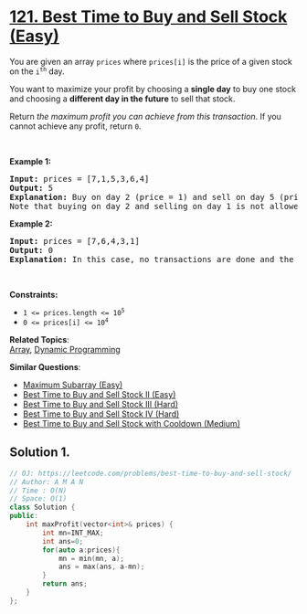 # [121. Best Time to Buy and Sell Stock (Easy)](https://leetcode.com/problems/best-time-to-buy-and-sell-stock/)

<p>You are given an array <code>prices</code> where <code>prices[i]</code> is the price of a given stock on the <code>i<sup>th</sup></code> day.</p>

<p>You want to maximize your profit by choosing a <strong>single day</strong> to buy one stock and choosing a <strong>different day in the future</strong> to sell that stock.</p>

<p>Return <em>the maximum profit you can achieve from this transaction</em>. If you cannot achieve any profit, return <code>0</code>.</p>

<p>&nbsp;</p>
<p><strong>Example 1:</strong></p>

<pre><strong>Input:</strong> prices = [7,1,5,3,6,4]
<strong>Output:</strong> 5
<strong>Explanation:</strong> Buy on day 2 (price = 1) and sell on day 5 (price = 6), profit = 6-1 = 5.
Note that buying on day 2 and selling on day 1 is not allowed because you must buy before you sell.
</pre>

<p><strong>Example 2:</strong></p>

<pre><strong>Input:</strong> prices = [7,6,4,3,1]
<strong>Output:</strong> 0
<strong>Explanation:</strong> In this case, no transactions are done and the max profit = 0.
</pre>

<p>&nbsp;</p>
<p><strong>Constraints:</strong></p>

<ul>
	<li><code>1 &lt;= prices.length &lt;= 10<sup>5</sup></code></li>
	<li><code>0 &lt;= prices[i] &lt;= 10<sup>4</sup></code></li>
</ul>


**Related Topics**:  
[Array](https://leetcode.com/tag/array/), [Dynamic Programming](https://leetcode.com/tag/dynamic-programming/)

**Similar Questions**:
* [Maximum Subarray (Easy)](https://leetcode.com/problems/maximum-subarray/)
* [Best Time to Buy and Sell Stock II (Easy)](https://leetcode.com/problems/best-time-to-buy-and-sell-stock-ii/)
* [Best Time to Buy and Sell Stock III (Hard)](https://leetcode.com/problems/best-time-to-buy-and-sell-stock-iii/)
* [Best Time to Buy and Sell Stock IV (Hard)](https://leetcode.com/problems/best-time-to-buy-and-sell-stock-iv/)
* [Best Time to Buy and Sell Stock with Cooldown (Medium)](https://leetcode.com/problems/best-time-to-buy-and-sell-stock-with-cooldown/)

## Solution 1.

```cpp
// OJ: https://leetcode.com/problems/best-time-to-buy-and-sell-stock/
// Author: A M A N
// Time : O(N)
// Space: O(1)
class Solution {
public:
    int maxProfit(vector<int>& prices) {
        int mn=INT_MAX;
        int ans=0;
        for(auto a:prices){
            mn = min(mn, a);
            ans = max(ans, a-mn);
        }
        return ans;
    }
};
```
